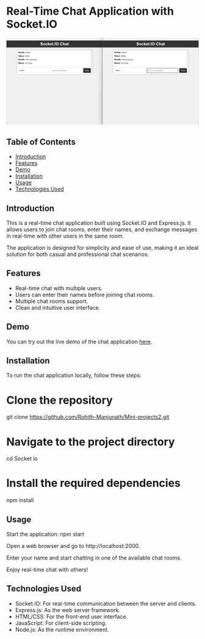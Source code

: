 # Real-Time Chat Application with Socket.IO

![App Screenshot](./assets/images/image.png)

## Table of Contents

- [Introduction](#introduction)
- [Features](#features)
- [Demo](#demo)
- [Installation](#installation)
- [Usage](#usage)
- [Technologies Used](#technologies-used)

## Introduction

This is a real-time chat application built using Socket.IO and Express.js. It allows users to join chat rooms, enter their names, and exchange messages in real-time with other users in the same room.

The application is designed for simplicity and ease of use, making it an ideal solution for both casual and professional chat scenarios.

## Features

- Real-time chat with multiple users.
- Users can enter their names before joining chat rooms.
- Multiple chat rooms support.
- Clean and intuitive user interface.

## Demo

You can try out the live demo of the chat application [here](https://chat-application-av5z.onrender.com/).

## Installation

To run the chat application locally, follow these steps:


# Clone the repository
git clone https://github.com/Rohith-Manjunath/Mini-projects2.git

# Navigate to the project directory
cd Socket io

# Install the required dependencies
npm install

## Usage

Start the application:
npm start

Open a web browser and go to http://localhost:2000.

Enter your name and start chatting in one of the available chat rooms.

Enjoy real-time chat with others!

## Technologies Used

- Socket.IO: For real-time communication between the server and clients.
- Express.js: As the web server framework.
- HTML/CSS: For the front-end user interface.
- JavaScript: For client-side scripting.
- Node.js: As the runtime environment.








